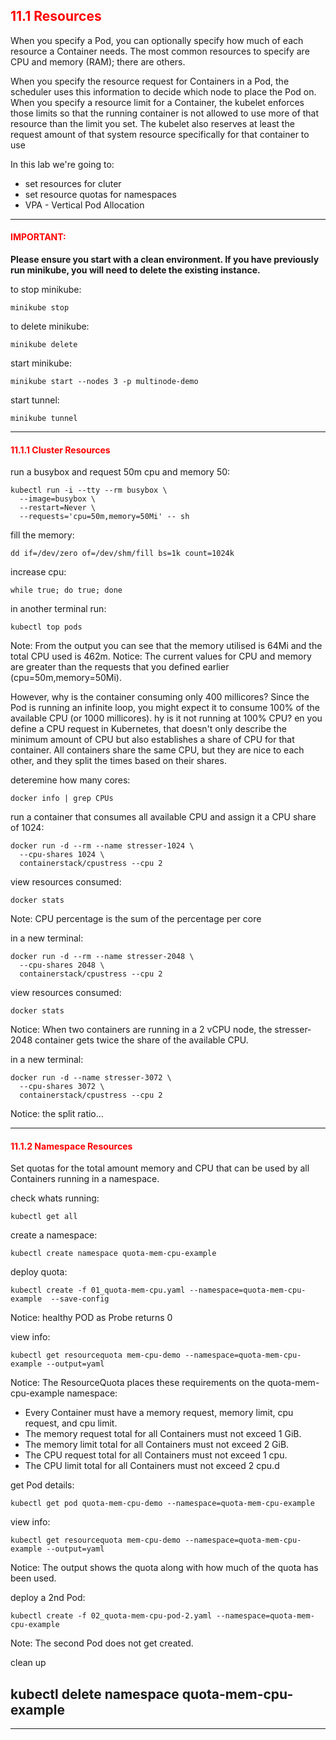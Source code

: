 ## <font color='red'> 11.1 Resources </font>
When you specify a Pod, you can optionally specify how much of each resource a Container needs. The most common resources to specify are CPU and memory (RAM); there are others.

When you specify the resource request for Containers in a Pod, the scheduler uses this information to decide which node to place the Pod on. When you specify a resource limit for a Container, the kubelet enforces those limits so that the running container is not allowed to use more of that resource than the limit you set. The kubelet also reserves at least the request amount of that system resource specifically for that container to use 

In this lab we're going to:
* set resources for cluter
* set resource quotas for namespaces
* VPA - Vertical Pod Allocation


---

#### <font color='red'>IMPORTANT:</font> 
<strong>Please ensure you start with a clean environment. 
If you have previously run minikube, you will need to delete the existing instance.</strong>

to stop  minikube:
```
minikube stop
```
to delete  minikube:
```
minikube delete
```
start minikube:
```
minikube start --nodes 3 -p multinode-demo
```
start tunnel:
```
minikube tunnel
```

--- 

#### <font color='red'> 11.1.1 Cluster Resources </font>
run a busybox and request 50m cpu and memory 50:
```
kubectl run -i --tty --rm busybox \
  --image=busybox \
  --restart=Never \
  --requests='cpu=50m,memory=50Mi' -- sh
```
fill the memory:
```
dd if=/dev/zero of=/dev/shm/fill bs=1k count=1024k
```
increase cpu:
```
while true; do true; done
```
in another terminal run:
```
kubectl top pods
```
Note: From the output you can see that the memory utilised is 64Mi and the total CPU used is 462m.
Notice: The current values for CPU and memory are greater than the requests that you defined earlier (cpu=50m,memory=50Mi).

However, why is the container consuming only 400 millicores?
Since the Pod is running an infinite loop, you might expect it to consume 100% of the available CPU (or 1000 millicores).
hy is it not running at 100% CPU?
en you define a CPU request in Kubernetes, that doesn't only describe the minimum amount of CPU but also establishes a share of CPU for that container.
All containers share the same CPU, but they are nice to each other, and they split the times based on their shares.

deteremine how many cores:
```
docker info | grep CPUs
```
run a container that consumes all available CPU and assign it a CPU share of 1024:
```
docker run -d --rm --name stresser-1024 \
  --cpu-shares 1024 \
  containerstack/cpustress --cpu 2
```
view resources consumed:
```
docker stats
```
Note: CPU percentage is the sum of the percentage per core

in a new terminal:
```
docker run -d --rm --name stresser-2048 \
  --cpu-shares 2048 \
  containerstack/cpustress --cpu 2
```
view resources consumed:
```
docker stats
```
Notice: When two containers are running in a 2 vCPU node, the stresser-2048 container gets twice the share of the available CPU.

in a new terminal:
```
docker run -d --name stresser-3072 \
  --cpu-shares 3072 \
  containerstack/cpustress --cpu 2
```
Notice: the split ratio...

---

#### <font color='red'> 11.1.2 Namespace Resources </font>
Set quotas for the total amount memory and CPU that can be used by all Containers running in a namespace.


check whats running:
```
kubectl get all
```
create a namespace:
```
kubectl create namespace quota-mem-cpu-example
```
deploy quota:
```
kubectl create -f 01_quota-mem-cpu.yaml --namespace=quota-mem-cpu-example  --save-config
```
Notice: healthy POD as Probe returns 0  

view info:
```
kubectl get resourcequota mem-cpu-demo --namespace=quota-mem-cpu-example --output=yaml
```
Notice: The ResourceQuota places these requirements on the quota-mem-cpu-example namespace:
* Every Container must have a memory request, memory limit, cpu request, and cpu limit.
* The memory request total for all Containers must not exceed 1 GiB.
* The memory limit total for all Containers must not exceed 2 GiB.
* The CPU request total for all Containers must not exceed 1 cpu.
* The CPU limit total for all Containers must not exceed 2 cpu.d 

get Pod details:
```
kubectl get pod quota-mem-cpu-demo --namespace=quota-mem-cpu-example
```
view info:
```
kubectl get resourcequota mem-cpu-demo --namespace=quota-mem-cpu-example --output=yaml
```
Notice: The output shows the quota along with how much of the quota has been used.

deploy a 2nd Pod:
```
kubectl create -f 02_quota-mem-cpu-pod-2.yaml --namespace=quota-mem-cpu-example
```
Note: The second Pod does not get created. 

clean up

kubectl delete namespace quota-mem-cpu-example
---







---